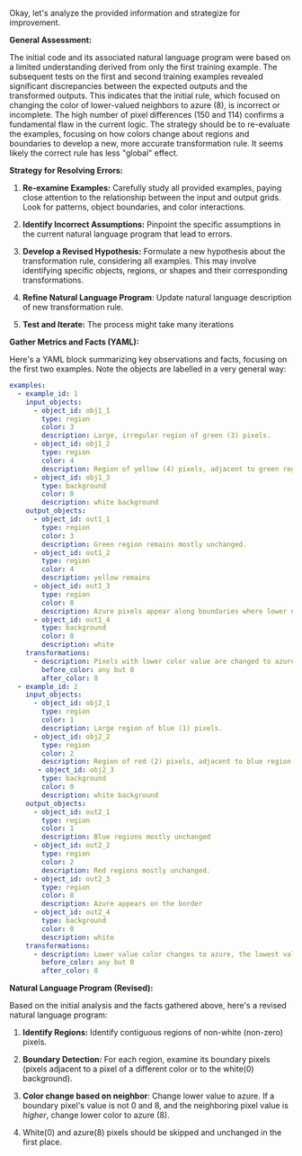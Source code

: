 Okay, let's analyze the provided information and strategize for improvement.

**General Assessment:**

The initial code and its associated natural language program were based on a limited understanding derived from only the first training example. The subsequent tests on the first and second training examples revealed significant discrepancies between the expected outputs and the transformed outputs. This indicates that the initial rule, which focused on changing the color of lower-valued neighbors to azure (8), is incorrect or incomplete. The high number of pixel differences (150 and 114) confirms a fundamental flaw in the current logic. The strategy should be to re-evaluate the examples, focusing on how colors change about regions and boundaries to develop a new, more accurate transformation rule. It seems likely the correct rule has less "global" effect.

**Strategy for Resolving Errors:**

1.  **Re-examine Examples:** Carefully study all provided examples, paying close attention to the relationship between the input and output grids. Look for patterns, object boundaries, and color interactions.

2.  **Identify Incorrect Assumptions:** Pinpoint the specific assumptions in the current natural language program that lead to errors.

3.  **Develop a Revised Hypothesis:** Formulate a new hypothesis about the transformation rule, considering all examples. This may involve identifying specific objects, regions, or shapes and their corresponding transformations.

4. **Refine Natural Language Program**: Update natural language description of new transformation rule.

5.  **Test and Iterate:** The process might take many iterations

**Gather Metrics and Facts (YAML):**

Here's a YAML block summarizing key observations and facts, focusing on the first two examples. Note the objects are labelled in a very general way:


```yaml
examples:
  - example_id: 1
    input_objects:
      - object_id: obj1_1
        type: region
        color: 3
        description: Large, irregular region of green (3) pixels.
      - object_id: obj1_2
        type: region
        color: 4
        description: Region of yellow (4) pixels, adjacent to green region.
      - object_id: obj1_3
        type: background
        color: 0
        description: white background
    output_objects:
      - object_id: out1_1
        type: region
        color: 3
        description: Green region remains mostly unchanged.
      - object_id: out1_2
        type: region
        color: 4
        description: yellow remains
      - object_id: out1_3
        type: region
        color: 8
        description: Azure pixels appear along boundaries where lower numbered color changes to 8
      - object_id: out1_4
        type: background
        color: 0
        description: white
    transformations:
      - description: Pixels with lower color value are changed to azure when the value is not zero and there is a neighboring higher value
        before_color: any but 0
        after_color: 8
  - example_id: 2
    input_objects:
      - object_id: obj2_1
        type: region
        color: 1
        description: Large region of blue (1) pixels.
      - object_id: obj2_2
        type: region
        color: 2
        description: Region of red (2) pixels, adjacent to blue region.
       - object_id: obj2_3
        type: background
        color: 0
        description: white background
    output_objects:
      - object_id: out2_1
        type: region
        color: 1
        description: Blue regions mostly unchanged
      - object_id: out2_2
        type: region
        color: 2
        description: Red regions mostly unchanged.
      - object_id: out2_3
        type: region
        color: 8
        description: Azure appears on the border
      - object_id: out2_4
        type: background
        color: 0
        description: white
    transformations:
      - description: Lower value color changes to azure, the lowest value pixels next to higher one in the non-white region get changed to 8.
        before_color: any but 0
        after_color: 8

```


**Natural Language Program (Revised):**

Based on the initial analysis and the facts gathered above, here's a revised natural language program:

1.  **Identify Regions:** Identify contiguous regions of non-white (non-zero) pixels.

2.  **Boundary Detection:** For each region, examine its boundary pixels (pixels adjacent to a pixel of a different color or to the white(0) background).

3. **Color change based on neighbor**: Change lower value to azure. If a boundary pixel's value is not 0 and 8, and the neighboring pixel value is *higher*, change lower color to azure (8).

4. White(0) and azure(8) pixels should be skipped and unchanged in the first place.
